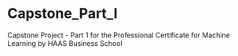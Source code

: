 # Capstone_Part_I
Capstone Project - Part 1 for the Professional Certificate for Machine Learning by HAAS Business School
